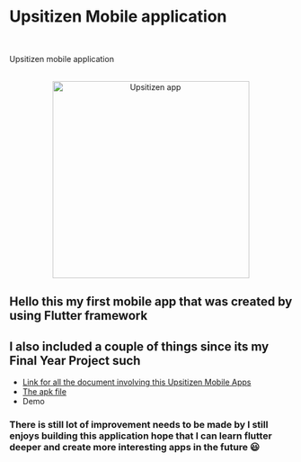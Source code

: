 # Upsitizen Mobile application
</br>

Upsitizen mobile application
</br>
</br>

<p align="center">
  <img alt="Upsitizen app" src="https://live.staticflickr.com/65535/52622468973_8faa16c95f.jpg" width="350">
</p>



## Hello this my first mobile app that was created by using Flutter framework
## I also included a couple of things since its my Final Year Project such 
* <a href="https://drive.google.com/drive/folders/14k1t2jYICcoHUziXXIH8yyXgQYaoyL3a?usp=share_link">
    Link for all the document involving this Upsitizen Mobile Apps
  </a>
* <a href="https://drive.google.com/file/d/1vmtfmW5ph16ELP5amAntq6nDH_I8rDe7/view?usp=share_link">
    The apk file
  </a>
* Demo

### There is still lot of improvement needs to be made by I still enjoys building this application hope that I can learn flutter deeper and create more interesting apps in the future :smiley:
